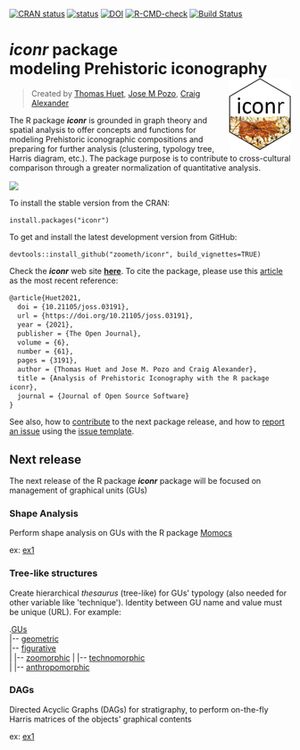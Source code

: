 [![CRAN status](https://www.r-pkg.org/badges/version/iconr)](https://CRAN.R-project.org/package=iconr)
[![status](https://joss.theoj.org/papers/e68e041e66a613918f76bf43db3f8b02/status.svg)](https://joss.theoj.org/papers/e68e041e66a613918f76bf43db3f8b02)
[![DOI](https://zenodo.org/badge/DOI/10.5281/zenodo.4767529.svg)](https://doi.org/10.5281/zenodo.4767529)
[![R-CMD-check](https://github.com/zoometh/iconr/workflows/R-CMD-check/badge.svg)](https://github.com/zoometh/iconr/actions) [![Build Status](https://travis-ci.org/zoometh/iconr.svg?branch=master)](https://travis-ci.org/zoometh/iconr)
          
# ***iconr*** package <br> modeling Prehistoric iconography <img src="logo/iconr_logo.png" width='110px' align="right"/>
> Created by [Thomas Huet](mailto:thomashuet7@gmail.com), [Jose M Pozo](mailto:josmpozo@gmail.com), [Craig Alexander](mailto:craiga304@gmail.com)
  
  
The R package ***iconr*** is grounded in graph theory and spatial analysis to offer concepts and functions for modeling Prehistoric iconographic compositions and preparing for further analysis (clustering, typology tree, Harris diagram, etc.). The package purpose is to contribute to cross-cultural comparison through a greater normalization of quantitative analysis.   
  
  
<img src="man/figures/solana_256colours.png" align="center"/>
  
  
To install the stable version from the CRAN:

```
install.packages("iconr")
```

To get and install the latest development version from GitHub:

```
devtools::install_github("zoometh/iconr", build_vignettes=TRUE)
```

Check the ***iconr*** web site [**here**](https://zoometh.github.io/iconr/articles/index.html). To cite the package, please use this [article](https://joss.theoj.org/papers/10.21105/joss.03191) as the most recent reference:

```
@article{Huet2021,
  doi = {10.21105/joss.03191},
  url = {https://doi.org/10.21105/joss.03191},
  year = {2021},
  publisher = {The Open Journal},
  volume = {6},
  number = {61},
  pages = {3191},
  author = {Thomas Huet and Jose M. Pozo and Craig Alexander},
  title = {Analysis of Prehistoric Iconography with the R package iconr},
  journal = {Journal of Open Source Software}
}
```
See also, how to [contribute](.github/CONTRIBUTING.md) to the next package release, and how to [report an issue](https://github.com/zoometh/iconr/issues) using the [issue template](.github/ISSUE_TEMPLATE.md).

## Next release

The next release of the R package ***iconr*** package will be focused on management of graphical units (GUs)

### Shape Analysis

Perform shape analysis on GUs with the R package [Momocs](https://momx.github.io/Momocs/articles/Momocs_intro.html)

ex: [ex1](https://zoometh.github.io/iconr/articles/next.html#shape-analysis-1)  

### Tree-like structures

Create hierarchical _thesaurus_ (tree-like) for GUs' typology (also needed for other variable like 'technique'). Identity between GU name and value must be unique (URL). For example:

.[GUs](https://zoometh.github.io/iconr/articles/img/typo_gu_ug.html)   
   |-- [geometric](https://zoometh.github.io/iconr/articles/img/typo_gu_geometrique.html)  
   |-- [figurative](https://zoometh.github.io/iconr/articles/img/typo_gu_figuratif.html)    
   |   |-- [zoomorphic](https://zoometh.github.io/iconr/articles/img/typo_gu_zoomorphe.html)
   |   |-- [technomorphic](https://zoometh.github.io/iconr/articles/img/technomorphe.html)  
   |   |-- [anthropomorphic](https://zoometh.github.io/iconr/articles/img/typo_gu_anthropomorphe.html)  


### DAGs

Directed Acyclic Graphs (DAGs) for stratigraphy, to perform on-the-fly Harris matrices of the objects' graphical contents

ex: [ex1](https://zoometh.github.io/iconr/articles/next.html#harris-matrix-1)   


